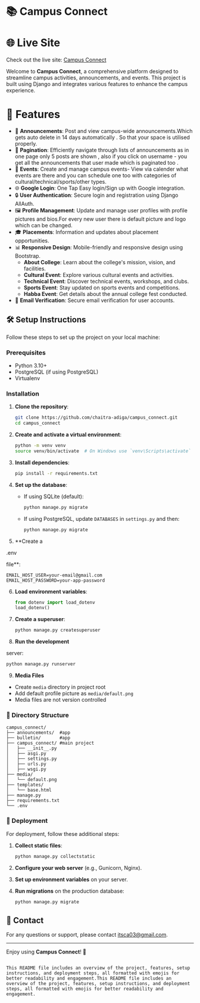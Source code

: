 # 📚 Campus Connect

# 🌐 Live Site
Check out the live site: [Campus Connect](https://campusconnect0.pythonanywhere.com/)

Welcome to **Campus Connect**, a comprehensive platform designed to streamline campus activities, announcements, and events. This project is built using Django and integrates various features to enhance the campus experience.

# 🌟 Features

- 📢 **Announcements**: Post and view campus-wide announcements.Which gets auto delete in 14 days automatically . So that your space is utilised properly.
- 📄 **Pagination**: Efficiently navigate through lists of announcements as in one page only 5 posts are shown , also if you click on username - you get all the announcements that user made which is paginated too .
- 🎉 **Events**: Create and manage campus events- View via calender what events are there and you can schedule one too with categories of cultural/technical/sports/other types.
- 🌐 **Google Login**: One Tap Easy login/Sign up with Google integration.
- 🔒 **User Authentication**: Secure login and registration using Django AllAuth.
- 🖼️ **Profile Management**: Update and manage user profiles with profile pictures and bios.For every new user there is default picture and logo which can be changed.
- 🎓 **Placements**: Information and updates about placement opportunities.
- 📊 **Responsive Design**: Mobile-friendly and responsive design using Bootstrap.
  - **About College**: Learn about the college's mission, vision, and facilities.
  - **Cultural Event**: Explore various cultural events and activities.
  - **Technical Event**: Discover technical events, workshops, and clubs.
  - **Sports Event**: Stay updated on sports events and competitions.
  - **Habba Event**: Get details about the annual college fest conducted.
- 📧 **Email Verification**: Secure email verification for user accounts.
  

## 🛠️ Setup Instructions

Follow these steps to set up the project on your local machine:

### Prerequisites

- Python 3.10+
- PostgreSQL (if using PostgreSQL)
- Virtualenv

### Installation

1. **Clone the repository**:
   ```bash
   git clone https://github.com/chaitra-adiga/campus_connect.git
   cd campus_connect
   ```

2. **Create and activate a virtual environment**:
   ```bash
   python -m venv venv
   source venv/bin/activate  # On Windows use `venv\Scripts\activate`
   ```

3. **Install dependencies**:
   ```bash
   pip install -r requirements.txt
   ```

4. **Set up the database**:
   - If using SQLite (default):
     ```bash
     python manage.py migrate
     ```

   - If using PostgreSQL, update `DATABASES` in `settings.py` and then:
     ```bash
     python manage.py migrate
     ```

5. **Create a 

.env

 file**:
   ```plaintext
   EMAIL_HOST_USER=your-email@gmail.com
   EMAIL_HOST_PASSWORD=your-app-password
   ```

6. **Load environment variables**:
   ```python
   from dotenv import load_dotenv
   load_dotenv()
   ```

7. **Create a superuser**:
   ```bash
   python manage.py createsuperuser
   ```

8. **Run the development**

server:
   ```bash
   python manage.py runserver
   ```
9. **Media Files**
- Create `media` directory in project root
- Add default profile picture as `media/default.png`
- Media files are not version controlled

### 📂 Directory Structure

```plaintext
campus_connect/
├── announcements/  #app
├── bulletin/       #app
├── campus_connect/ #main project
│   ├── __init__.py
│   ├── asgi.py
│   ├── settings.py
│   ├── urls.py
│   ├── wsgi.py
├── media/
│   └── default.png
├── templates/
│   └── base.html
├── manage.py
├── requirements.txt
└── .env
```

### 🚀 Deployment

For deployment, follow these additional steps:

1. **Collect static files**:
   ```bash
   python manage.py collectstatic
   ```

2. **Configure your web server** (e.g., Gunicorn, Nginx).

3. **Set up environment variables** on your server.

4. **Run migrations** on the production database:
   ```bash
   python manage.py migrate
   ```

## 📧 Contact

For any questions or support, please contact [itsca03@gmail.com](mailto:itsca03@gmail.com).

---

Enjoy using **Campus Connect**! 🎉
```

This README file includes an overview of the project, features, setup instructions, and deployment steps, all formatted with emojis for better readability and engagement.This README file includes an overview of the project, features, setup instructions, and deployment steps, all formatted with emojis for better readability and engagement.

